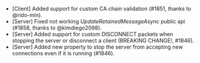 * [Client] Added support for custom CA chain validation (#1851, thanks to @rido-min).
* [Server] Fixed not working _UpdateRetainedMessageAsync_ public api (#1858, thanks to @kimdiego2098).
* [Server] Added support for custom DISCONNECT packets when stopping the server or disconnect a client (BREAKING CHANGE!, #1846).
* [Server] Added new property to stop the server from accepting new connections even if it is running (#1846).